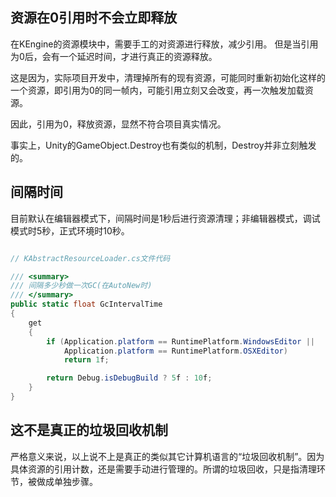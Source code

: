 
## 资源在0引用时不会立即释放

在KEngine的资源模块中，需要手工的对资源进行释放，减少引用。
但是当引用为0后，会有一个延迟时间，才进行真正的资源释放。

这是因为，实际项目开发中，清理掉所有的现有资源，可能同时重新初始化这样的一个资源，即引用为0的同一帧内，可能引用立刻又会改变，再一次触发加载资源。

因此，引用为0，释放资源，显然不符合项目真实情况。

事实上，Unity的GameObject.Destroy也有类似的机制，Destroy并非立刻触发的。

## 间隔时间

目前默认在编辑器模式下，间隔时间是1秒后进行资源清理；非编辑器模式，调试模式时5秒，正式环境时10秒。

```csharp

// KAbstractResourceLoader.cs文件代码

/// <summary>
/// 间隔多少秒做一次GC(在AutoNew时)
/// </summary>
public static float GcIntervalTime
{
    get
    {
        if (Application.platform == RuntimePlatform.WindowsEditor ||
            Application.platform == RuntimePlatform.OSXEditor)
            return 1f;

        return Debug.isDebugBuild ? 5f : 10f;
    }
}
```

## 这不是真正的垃圾回收机制

严格意义来说，以上说不上是真正的类似其它计算机语言的“垃圾回收机制”。因为具体资源的引用计数，还是需要手动进行管理的。所谓的垃圾回收，只是指清理环节，被做成单独步骤。

